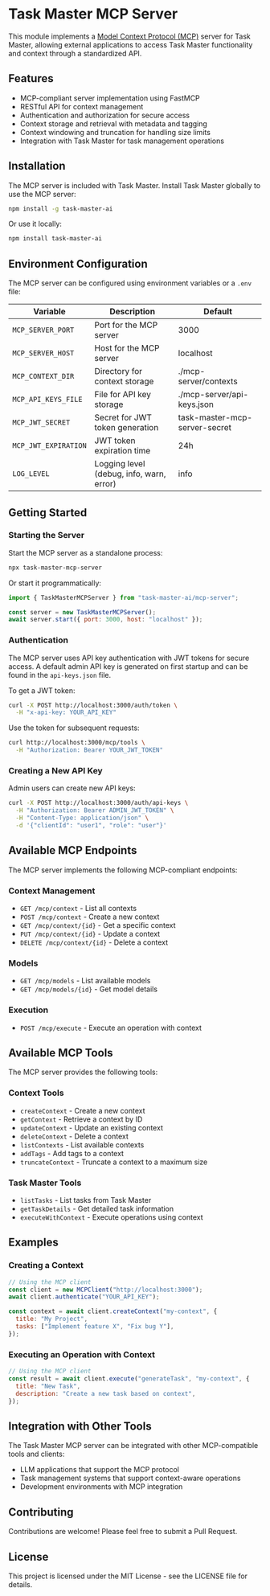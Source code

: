 # Task Master MCP Server

This module implements a [Model Context Protocol (MCP)](https://modelcontextprotocol.io/) server for Task Master, allowing external applications to access Task Master functionality and context through a standardized API.

## Features

- MCP-compliant server implementation using FastMCP
- RESTful API for context management
- Authentication and authorization for secure access
- Context storage and retrieval with metadata and tagging
- Context windowing and truncation for handling size limits
- Integration with Task Master for task management operations

## Installation

The MCP server is included with Task Master. Install Task Master globally to use the MCP server:

```bash
npm install -g task-master-ai
```

Or use it locally:

```bash
npm install task-master-ai
```

## Environment Configuration

The MCP server can be configured using environment variables or a `.env` file:

| Variable             | Description                              | Default                       |
| -------------------- | ---------------------------------------- | ----------------------------- |
| `MCP_SERVER_PORT`    | Port for the MCP server                  | 3000                          |
| `MCP_SERVER_HOST`    | Host for the MCP server                  | localhost                     |
| `MCP_CONTEXT_DIR`    | Directory for context storage            | ./mcp-server/contexts         |
| `MCP_API_KEYS_FILE`  | File for API key storage                 | ./mcp-server/api-keys.json    |
| `MCP_JWT_SECRET`     | Secret for JWT token generation          | task-master-mcp-server-secret |
| `MCP_JWT_EXPIRATION` | JWT token expiration time                | 24h                           |
| `LOG_LEVEL`          | Logging level (debug, info, warn, error) | info                          |

## Getting Started

### Starting the Server

Start the MCP server as a standalone process:

```bash
npx task-master-mcp-server
```

Or start it programmatically:

```javascript
import { TaskMasterMCPServer } from "task-master-ai/mcp-server";

const server = new TaskMasterMCPServer();
await server.start({ port: 3000, host: "localhost" });
```

### Authentication

The MCP server uses API key authentication with JWT tokens for secure access. A default admin API key is generated on first startup and can be found in the `api-keys.json` file.

To get a JWT token:

```bash
curl -X POST http://localhost:3000/auth/token \
  -H "x-api-key: YOUR_API_KEY"
```

Use the token for subsequent requests:

```bash
curl http://localhost:3000/mcp/tools \
  -H "Authorization: Bearer YOUR_JWT_TOKEN"
```

### Creating a New API Key

Admin users can create new API keys:

```bash
curl -X POST http://localhost:3000/auth/api-keys \
  -H "Authorization: Bearer ADMIN_JWT_TOKEN" \
  -H "Content-Type: application/json" \
  -d '{"clientId": "user1", "role": "user"}'
```

## Available MCP Endpoints

The MCP server implements the following MCP-compliant endpoints:

### Context Management

- `GET /mcp/context` - List all contexts
- `POST /mcp/context` - Create a new context
- `GET /mcp/context/{id}` - Get a specific context
- `PUT /mcp/context/{id}` - Update a context
- `DELETE /mcp/context/{id}` - Delete a context

### Models

- `GET /mcp/models` - List available models
- `GET /mcp/models/{id}` - Get model details

### Execution

- `POST /mcp/execute` - Execute an operation with context

## Available MCP Tools

The MCP server provides the following tools:

### Context Tools

- `createContext` - Create a new context
- `getContext` - Retrieve a context by ID
- `updateContext` - Update an existing context
- `deleteContext` - Delete a context
- `listContexts` - List available contexts
- `addTags` - Add tags to a context
- `truncateContext` - Truncate a context to a maximum size

### Task Master Tools

- `listTasks` - List tasks from Task Master
- `getTaskDetails` - Get detailed task information
- `executeWithContext` - Execute operations using context

## Examples

### Creating a Context

```javascript
// Using the MCP client
const client = new MCPClient("http://localhost:3000");
await client.authenticate("YOUR_API_KEY");

const context = await client.createContext("my-context", {
  title: "My Project",
  tasks: ["Implement feature X", "Fix bug Y"],
});
```

### Executing an Operation with Context

```javascript
// Using the MCP client
const result = await client.execute("generateTask", "my-context", {
  title: "New Task",
  description: "Create a new task based on context",
});
```

## Integration with Other Tools

The Task Master MCP server can be integrated with other MCP-compatible tools and clients:

- LLM applications that support the MCP protocol
- Task management systems that support context-aware operations
- Development environments with MCP integration

## Contributing

Contributions are welcome! Please feel free to submit a Pull Request.

## License

This project is licensed under the MIT License - see the LICENSE file for details.
